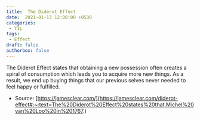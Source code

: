 ```yaml
---
title:  The Diderot Effect
date:  2021-01-13 12:00:00 +0530
categories:
 - TIL
tags:
 - Effect
draft: false
authorbox: false
---
```


The Diderot Effect states that obtaining a new possession often creates a spiral of consumption which leads you to acquire more new things. As a result, we end up buying things that our previous selves never needed to feel happy or fulfilled.


   * Source: [https://jamesclear.com/](https://jamesclear.com/diderot-effect#:~:text=The%20Diderot%20Effect%20states%20that,Michel%20van%20Loo%20in%201767.)

